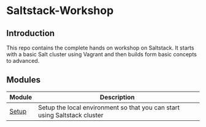 # Saltstack-Workshop

## Introduction

This repo contains the complete hands on workshop on Saltstack. It starts with a basic Salt cluster using Vagrant and then builds form basic concepts to advanced.

## Modules

| Module | Description |
|---|---|
|[Setup](docs/setup)| Setup the local environment so that you can start using Saltstack cluster|

